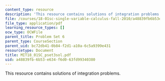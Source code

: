 ```yaml
---
content_type: resource
description: 'This resource contains solutions of integration problems. '
file: /courses/18-01sc-single-variable-calculus-fall-2010/a48839fb6b53e634f6d063fd99340380_MIT18_01SC_pset3sol.pdf
file_type: application/pdf
learning_resource_types: []
ocw_type: OCWFile
parent_title: Problem Set 6
parent_type: CourseSection
parent_uid: bc72db41-0b84-f2d1-a10a-6c5a9399e431
resourcetype: Document
title: MIT18_01SC_pset3sol.pdf
uid: a48839fb-6b53-e634-f6d0-63fd99340380
---
```

This resource contains solutions of integration problems. 